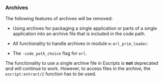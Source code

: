 ### Archives

The following features of archives will be removed:

* Using archives for packaging a single application or parts of a single application
  into an archive file that is included in the code path.

* All functionality to handle archives in module `m:erl_prim_loader`.

* The `-code_path_choice` flag for `erl`.

The functionality to use a single archive file in Escripts is **not**
deprecated and will continue to work.  However, to access files in the
archive, the `escript:extract/2` function has to be used.
